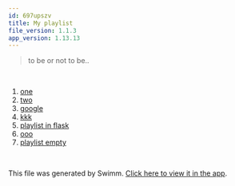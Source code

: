 ```yaml
---
id: 697upszv
title: My playlist
file_version: 1.1.3
app_version: 1.13.13
---
```


<!-- Intro - Do not remove this comment -->
> to be or not to be..

<br/>

<!-- Steps - Do not remove this comment -->
1. [one](one.7gclmr0w.sw.md)
2. [two](two.wwqhlsg5.sw.md)
3. [google](http://www.google.com)
4. [kkk](kkk.lkf3yelr.sw.md)
5. [playlist in flask](playlist-in-flask.tnshk.pl.sw.md)
6. [ooo](ooo.4k6xh7kb.sw.md)
7. [playlist empty](playlist-empty.m4te72he.pl.sw.md)


<br/>

This file was generated by Swimm. [Click here to view it in the app](https://app.swimm.io/repos/Z2l0aHViJTNBJTNBZmxhc2slM0ElM0FuYWRhdi1zd2ltbQ==/playlists/697upszv).
